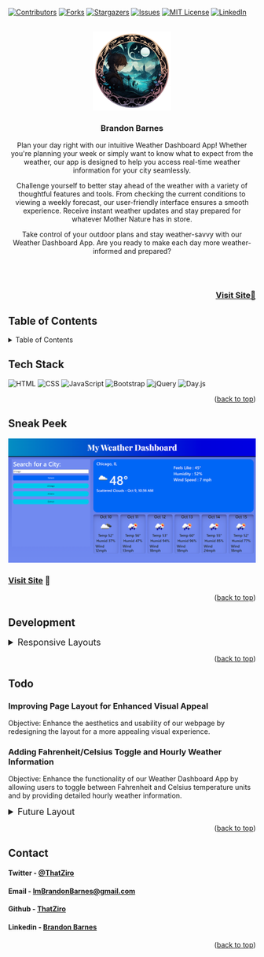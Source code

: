 <a name="readme-top"></a>

[![Contributors][contributors-shield]][contributors-url]
[![Forks][forks-shield]][forks-url]
[![Stargazers][stars-shield]][stars-url]
[![Issues][issues-shield]][issues-url]
[![MIT License][license-shield]][license-url]
[![LinkedIn][linkedin-shield]][linkedin-url]

<!-- PROJECT LOGO -->
<br />
<div align="center">
  <a href="https://github.com/ThatZiro/Weather-Dashboard/">
    <img src="./README_Assets/README-Logo.png" alt="Logo" width="160" height="160">
  </a>

<h3 align="center">Brandon Barnes</h3>

  <p align="center">
Plan your day right with our intuitive Weather Dashboard App! Whether you're planning your week or simply want to know what to expect from the weather, our app is designed to help you access real-time weather information for your city seamlessly.

Challenge yourself to better stay ahead of the weather with a variety of thoughtful features and tools. From checking the current conditions to viewing a weekly forecast, our user-friendly interface ensures a smooth experience. Receive instant weather updates and stay prepared for whatever Mother Nature has in store.

Take control of your outdoor plans and stay weather-savvy with our Weather Dashboard App. Are you ready to make each day more weather-informed and prepared?

  </p>

</div>
</br>
</br>

<h3 font size="1" align="right"><a href="https://thatziro.github.io/Weather-Dashboard/" target="_blank">Visit Site🚀</a></h3>

## Table of Contents

<!-- TABLE OF CONTENTS -->
<details>
  <summary>Table of Contents</summary>
  <ol>
    <li><a href="#tech-stack">Tech Stack</a></li>
    <li><a href="#sneak-peek">Sneak Peek</a></li>
    <li><a href="#development">Development</a></li>
    <li><a href="#todo">Todo</a></li>
    <li><a href="#contact">Contact</a></li>
  </ol>
</details>

## Tech Stack

<a name="tech-stack"></a>
![HTML](https://img.shields.io/badge/html5%20-%23E34F26.svg?&style=for-the-badge&logo=html5&logoColor=white)
![CSS](https://img.shields.io/badge/css3%20-%231572B6.svg?&style=for-the-badge&logo=css3&logoColor=white)
![JavaScript](https://img.shields.io/badge/javascript-%23323330.svg?style=for-the-badge&logo=javascript&logoColor=%23F7DF1E)
![Bootstrap](https://img.shields.io/badge/Bootstrap-%23563D7C.svg?style=for-the-badge&logo=bootstrap&logoColor=%23FFFFFF)
![jQuery](https://img.shields.io/badge/jQuery-%230769AD.svg?style=for-the-badge&logo=jquery&logoColor=%23FFFFFF)
![Day.js](https://img.shields.io/badge/Day.js-%23EB3349.svg?style=for-the-badge&logo=javascript&logoColor=%23F9F9F9)

<p align="right">(<a href="#readme-top">back to top</a>)</p>

<!-- GETTING STARTED -->

## Sneak Peek

<a name="sneak-peek"></a>
![mockup720](./README_Assets/README-SneakPeak.png)

### <a href="https://thatziro.github.io/Weather-Dashboard/" target="_blank">Visit Site</a> 🚀

<p align="right">(<a href="#readme-top">back to top</a>)</p>

## Development

<a name="development"></a>

<details>
  <summary  style="font-size:18px">Responsive Layouts</summary>
  <img src="./README_Assets/README-phone-preview.png" alt="Logo" width="250">
</details>

<p align="right">(<a href="#readme-top">back to top</a>)</p>

## Todo

<a name="todo"></a>

<h3>Improving Page Layout for Enhanced Visual Appeal</h3>
<p>Objective: Enhance the aesthetics and usability of our webpage by redesigning the layout for a more appealing visual experience.</p>

<h3>Adding Fahrenheit/Celsius Toggle and Hourly Weather Information</h3>

<p>Objective: Enhance the functionality of our Weather Dashboard App by allowing users to toggle between Fahrenheit and Celsius temperature units and by providing detailed hourly weather information.</p>

<details>
  <summary style="font-size:18px">Future Layout</summary>
  <img src="./README_Assets/README-Mockup-Desktop.png" alt="Logo" width="1000">
    <img src="./README_Assets/README-Mockup-Mobile.png" alt="Logo" width="250">
</details>

<p align="right">(<a href="#readme-top">back to top</a>)</p>

## Contact

<a name="contact"></a>

<h4>Twitter - <a href="https://twitter.com/ThatZiro">@ThatZiro</a></h4>
<h4>Email - <a href="mailto:ImBrandonBarnes@gmail.com">ImBrandonBarnes@gmail.com</a></h4>
<h4>Github - <a href="https://github.com/ThatZiro">ThatZiro</a></h4>
<h4>Linkedin - <a href="https://www.linkedin.com/in/brandon-barnes-4b2098232/">Brandon Barnes</a></h4>

<p align="right">(<a href="#readme-top">back to top</a>)</p>

<!-- MARKDOWN LINKS & IMAGES -->
<!-- https://www.markdownguide.org/basic-syntax/#reference-style-links -->

[contributors-shield]: https://img.shields.io/github/contributors/ThatZiro/Weather-Dashboard.svg?style=for-the-badge
[contributors-url]: https://github.com/ThatZiro/Weather-Dashboard/graphs/contributors
[forks-shield]: https://img.shields.io/github/forks/ThatZiro/Weather-Dashboard.svg?style=for-the-badge
[forks-url]: https://github.com/ThatZiro/Weather-Dashboard/network/members
[stars-shield]: https://img.shields.io/github/stars/ThatZiro/Weather-Dashboard.svg?style=for-the-badge
[stars-url]: https://github.com/ThatZiro/Weather-Dashboard/stargazers
[issues-shield]: https://img.shields.io/github/issues/ThatZiro/Weather-Dashboard.svg?style=for-the-badge
[issues-url]: https://github.com/ThatZiro/Weather-Dashboard/issues
[license-shield]: https://img.shields.io/github/license/ThatZiro/Weather-Dashboard.svg?style=for-the-badge
[license-url]: https://github.com/ThatZiro/Weather-Dashboard/blob/master/LICENSE.txt
[linkedin-shield]: https://img.shields.io/badge/-LinkedIn-black.svg?style=for-the-badge&logo=linkedin&colorB=555
[linkedin-url]: https://linkedin.com/in/linkedin_username
